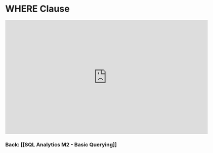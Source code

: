 # WHERE Clause

<iframe src="https://share.descript.com/embed/WMYTjkZh2KC" width="640" height="360" frameborder="0" allowfullscreen></iframe>

### Back: [[SQL Analytics M2 - Basic Querying]]